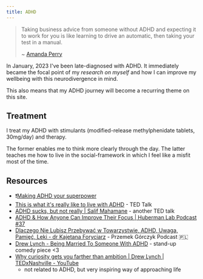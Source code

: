 ```yaml
---
title: ADHD
---
```


> Taking business advice from someone without ADHD and expecting it to work for you is like learning to drive an automatic, then taking your test in a manual.
>
> ~ [Amanda Perry](https://www.instagram.com/p/CttC0pXM6ht/)

In January, 2023 I've been late-diagnosed with ADHD. It immediately became the focal point of my _research on_ _myself_ and how I can improve my wellbeing with this neurodivergence in mind.

This also means that my ADHD journey will become a recurring theme on this site.

## Treatment

I treat my ADHD with stimulants (modified-release methylphenidate tablets, 30mg/day) and therapy.

The former enables me to think more clearly through the day. The latter teaches me how to live in the social-framework in which I feel like a misfit most of the time.

## Resources

- ❗[Making ADHD your superpower](https://www.youtube.com/watch?app=desktop&v=I9LRSgxbQqM)
- [This is what it's really like to live with ADHD](https://www.ted.com/talks/jessica_mccabe_this_is_what_it_s_really_like_to_live_with_adhd_jan_2017) - TED Talk
- [ADHD sucks, but not really | Salif Mahamane](https://www.youtube.com/watch?v=fWCocjh5aK0&t=7s) - another TED talk
- [ADHD & How Anyone Can Improve Their Focus | Huberman Lab Podcast #37](https://www.youtube.com/watch?v=hFL6qRIJZ_Y)
- [Dlaczego Nie Lubisz Przebywać w Towarzystwie, ADHD, Uwaga, Pamięć, Leki - dr Kajetana Foryciarz](https://www.youtube.com/watch?v=nGaC6NEWl4M) - Przemek Górczyk Podcast 🇵🇱
- [Drew Lynch - Being Married To Someone With ADHD](https://www.youtube.com/watch?v=v3I0YsfMJS8) - stand-up comedy piece <3
- [Why curiosity gets you farther than ambition | Drew Lynch | TEDxNashville - YouTube](https://www.youtube.com/watch?v=Ow-0P3SyZpM)
  - not related to ADHD, but very inspiring way of approaching life
